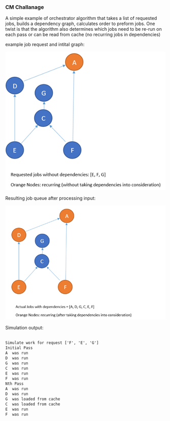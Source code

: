 ### CM Challanage

A simple example of orchestrator algorithm that takes a list of requested jobs, builds a dependency graph, calculates order to preform jobs.  One twist is that the algorithm also determines which jobs need to be re-run on each pass or can be read from cache (no recurring jobs in dependencies)

example job request and intital graph:

![Initial Graph](/figure1.png)

Resulting job queue after processing input:

![Job Queue](/figure2.png)

Simulation output:

```

Simulate work for request ['F', 'E', 'G']
Initial Pass
A  was run
D  was run
G  was run
C  was run
E  was run
F  was run
Nth Pass
A  was run
D  was run
G  was loaded from cache
C  was loaded from cache
E  was run
F  was run

```